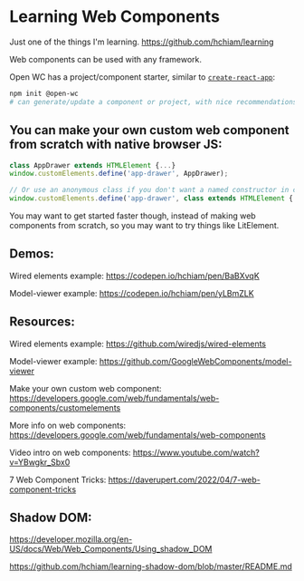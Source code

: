 # Learning Web Components

Just one of the things I'm learning. https://github.com/hchiam/learning

Web components can be used with any framework.

Open WC has a project/component starter, similar to [`create-react-app`](https://github.com/hchiam/learning-reactjs):

```sh
npm init @open-wc
# can generate/update a component or project, with nice recommendations/suggestions
```

## You can make your own custom web component from scratch with native browser JS:

```js
class AppDrawer extends HTMLElement {...}
window.customElements.define('app-drawer', AppDrawer);

// Or use an anonymous class if you don't want a named constructor in current scope.
window.customElements.define('app-drawer', class extends HTMLElement {...});
```

You may want to get started faster though, instead of making web components from scratch, so you may want to try things like LitElement.

## Demos:

Wired elements example: https://codepen.io/hchiam/pen/BaBXvqK

Model-viewer example: https://codepen.io/hchiam/pen/yLBmZLK

## Resources:

Wired elements example: https://github.com/wiredjs/wired-elements

Model-viewer example: https://github.com/GoogleWebComponents/model-viewer

Make your own custom web component: https://developers.google.com/web/fundamentals/web-components/customelements

More info on web components: https://developers.google.com/web/fundamentals/web-components

Video intro on web components: https://www.youtube.com/watch?v=YBwgkr_Sbx0

7 Web Component Tricks: https://daverupert.com/2022/04/7-web-component-tricks

## Shadow DOM:

https://developer.mozilla.org/en-US/docs/Web/Web_Components/Using_shadow_DOM

https://github.com/hchiam/learning-shadow-dom/blob/master/README.md
